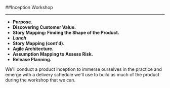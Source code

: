 <!-- .slide: data-background="resources/footer.svg" data-background-size="contain" data-background-position="bottom"  -->

##Inception Workshop
- - -
* **Purpose.**
* **Discovering Customer Value.**   <!-- .element: style="color:#e0dfe4" -->
* **Story Mapping:  Finding the Shape of the Product.**  <!-- .element: style="color:#e0dfe4" -->
* _**Lunch**_ <!-- .element: style="color:#5cab3d" -->
* **Story Mapping (cont'd).**  <!-- .element: style="color:#e0dfe4" -->
* **Agile Architecture.**  <!-- .element: style="color:#e0dfe4" -->
* **Assumption Mapping to Assess Risk.**  <!-- .element: style="color:#e0dfe4" -->
* **Release Planning.**  <!-- .element: style="color:#e0dfe4" -->

<aside class="notes">
  We'll conduct a product inception to immerse ourselves in the practice and
  emerge with a delivery schedule we'll use to build as much of the product 
  during the workshop that we can.
</aside>
